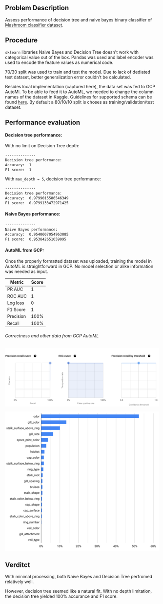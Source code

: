 ## Problem Description

Assess performance of decision tree and naive bayes binary classifier of
[Mashroom classifier dataset](https://www.kaggle.com/datasets/uciml/mushroom-classification?datasetId=478).

## Procedure

`sklearn` libraries Naive Bayes and Decision Tree doesn't work with categorical
value out of the box. Pandas was used and label encoder was used to encode the
feature values as numerical code.

70/30 split was used to train and test the model. Due to lack of dediated test
dataset, better generalization error couldn't be calculated.

Besides local implementation (captured here), the data set was fed to GCP AutoMl.
To be able to feed it to AutoML, we needed to change the column names  of the
dataset in Kaggle. Guidelines for supported schema can be found
[here](https://cloud.google.com/bigquery/docs/schemas#column_names). By default
a 80/10/10 split is choses as training/validation/test dataset. 

## Performance evaluation

#### Decision tree performance:

With no limit on Decision Tree depth:

```
--------------
Decision tree performance:
Accuracy:  1
F1 score:  1
```

With `max_depth = 5`, decision tree performance:

```
--------------
Decision tree performance:
Accuracy:  0.9799015586546349
F1 score:  0.9799133472971425
```

#### Naive Bayes performance:

```
--------------
Naive Bayes performance:
Accuracy:  0.9540607054963085
F1 score:  0.953842651059095
```

#### AutoML from GCP:

Once the properly formatted dataset was uploaded, training the model in AutoML
is straightforward in GCP. No model selection or alike information was needed
as input.

| Metric    | Score |
| ----------| ----- |
| PR AUC    | 1     |
| ROC AUC   | 1     |
| Log loss  | 0     |
| F1 Score  | 1     |
| Precision | 100%  |
| Recall    | 100%  |

###### Correctness and other data from GCP AutoML

![curves from AutoML](https://github.com/magurmach/mushroom_classification/blob/main/GCP%20AutoML/GCP_ml_metric_figs.png?raw=true)

![feature importance from AutoML](https://github.com/magurmach/mushroom_classification/blob/main/GCP%20AutoML/GCP_ml_feature_importance.png?raw=true)

## Verditct

With minimal processing, both Naive Bayes and Decision Tree perfromed
relatively well.

However, decision tree seemed like a natural fit. With no depth limitation, the
decision tree yielded 100% accurance and F1 score.